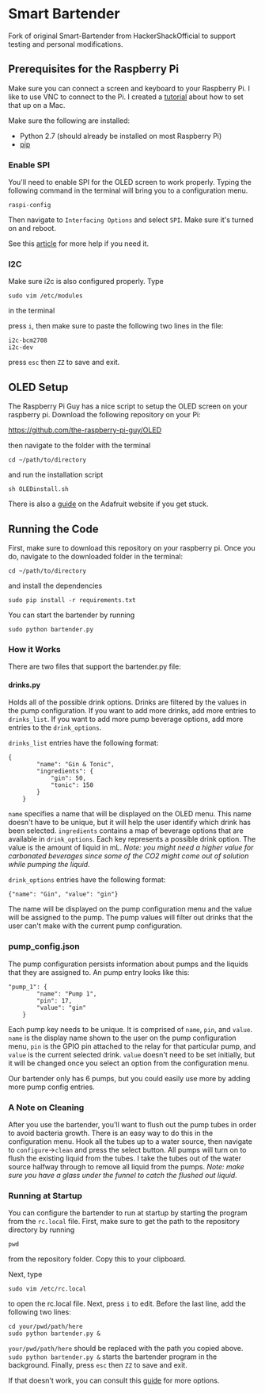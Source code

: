 # Smart Bartender
Fork of original Smart-Bartender from HackerShackOfficial to support testing and personal modifications.

## Prerequisites for the Raspberry Pi
Make sure you can connect a screen and keyboard to your Raspberry Pi. I like to use VNC to connect to the Pi. I created a [tutorial](https://www.youtube.com/watch?v=2iVK8dn-6x4) about how to set that up on a Mac.

Make sure the following are installed:
* Python 2.7 (should already be installed on most Raspberry Pi)
* [pip](https://www.raspberrypi.org/documentation/linux/software/python.md)

### Enable SPI
You'll need to enable SPI for the OLED screen to work properly. Typing the following command in the terminal will bring you to a configuration menu.

```
raspi-config 
```

Then navigate to `Interfacing Options` and select `SPI`. Make sure it's turned on and reboot.

See this [article](https://www.raspberrypi.org/documentation/hardware/raspberrypi/spi/) for more help if you need it.

### I2C
Make sure i2c is also configured properly. Type

```
sudo vim /etc/modules
```

in the terminal

press `i`, then make sure to paste the following two lines in the file:

```
i2c-bcm2708
i2c-dev
```

press `esc` then `ZZ` to save and exit.

## OLED Setup
The Raspberry Pi Guy has a nice script to setup the OLED screen on your raspberry pi. Download the following repository on your Pi:

https://github.com/the-raspberry-pi-guy/OLED

then navigate to the folder with the terminal

```
cd ~/path/to/directory
```

and run the installation script

```
sh OLEDinstall.sh
```

There is also a [guide](https://learn.adafruit.com/adafruit-oled-displays-for-raspberry-pi/setting-up) on the Adafruit website if you get stuck.

## Running the Code

First, make sure to download this repository on your raspberry pi. Once you do, navigate to the downloaded folder in the terminal:

```
cd ~/path/to/directory
```

and install the dependencies

```
sudo pip install -r requirements.txt
```

You can start the bartender by running

```
sudo python bartender.py
```

### How it Works
There are two files that support the bartender.py file:

#### drinks.py
Holds all of the possible drink options. Drinks are filtered by the values in the pump configuration. If you want to add more drinks, add more entries to `drinks_list`. If you want to add more pump beverage options, add more entries to the `drink_options`.

`drinks_list` entries have the following format:

```
{
		"name": "Gin & Tonic",
		"ingredients": {
			"gin": 50,
			"tonic": 150
		}
	}
```

`name` specifies a name that will be displayed on the OLED menu. This name doesn't have to be unique, but it will help the user identify which drink has been selected. `ingredients` contains a map of beverage options that are available in `drink_options`. Each key represents a possible drink option. The value is the amount of liquid in mL. *Note: you might need a higher value for carbonated beverages since some of the CO2 might come out of solution while pumping the liquid.*

`drink_options` entries have the following format:

```
{"name": "Gin", "value": "gin"}
```

The name will be displayed on the pump configuration menu and the value will be assigned to the pump. The pump values will filter out drinks that the user can't make with the current pump configuration. 

### pump_config.json
The pump configuration persists information about pumps and the liquids that they are assigned to. An pump entry looks like this:

```
"pump_1": {
		"name": "Pump 1",
		"pin": 17, 
		"value": "gin"
	}
```

Each pump key needs to be unique. It is comprised of `name`, `pin`, and `value`. `name` is the display name shown to the user on the pump configuration menu, `pin` is the GPIO pin attached to the relay for that particular pump, and `value` is the current selected drink. `value` doesn't need to be set initially, but it will be changed once you select an option from the configuration menu.

Our bartender only has 6 pumps, but you could easily use more by adding more pump config entries.

### A Note on Cleaning
After you use the bartender, you'll want to flush out the pump tubes in order to avoid bacteria growth. There is an easy way to do this in the configuration menu. Hook all the tubes up to a water source, then navigate to `configure`->`clean` and press the select button. All pumps will turn on to flush the existing liquid from the tubes. I take the tubes out of the water source halfway through to remove all liquid from the pumps. *Note: make sure you have a glass under the funnel to catch the flushed out liquid.*


### Running at Startup
You can configure the bartender to run at startup by starting the program from the `rc.local` file. First, make sure to get the path to the repository directory by running

```
pwd
```

from the repository folder. Copy this to your clipboard.

Next, type

```
sudo vim /etc/rc.local
```

to open the rc.local file. Next, press `i` to edit. Before the last line, add the following two lines:

```
cd your/pwd/path/here
sudo python bartender.py &
```

`your/pwd/path/here` should be replaced with the path you copied above. `sudo python bartender.py &` starts the bartender program in the background. Finally, press `esc` then `ZZ` to save and exit. 

If that doesn't work, you can consult this [guide](https://www.dexterindustries.com/howto/run-a-program-on-your-raspberry-pi-at-startup/) for more options.
